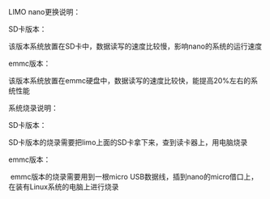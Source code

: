 LIMO nano更换说明：

SD卡版本：

​	该版本系统放置在SD卡中，数据读写的速度比较慢，影响nano的系统的运行速度

emmc版本：

​	该版本系统放置在emmc硬盘中，数据读写的速度比较快，能提高20%左右的系统性能

系统烧录说明：

SD卡版本：

​	SD卡版本的烧录需要把limo上面的SD卡拿下来，查到读卡器上，用电脑烧录

emmc版本：

​	emmc版本的烧录需要用到一根micro USB数据线，插到nano的micro借口上，在装有Linux系统的电脑上进行烧录